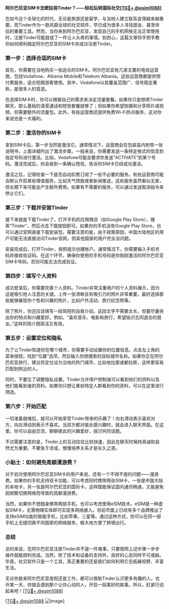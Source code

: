 **阿尔巴尼亚SIM卡怎麽註冊Tinder？——轻松玩转国际社交[[TG💪+ @esim1088](https://t.me/s/esim1088)]**

在如今这个全球化的时代，无论是旅游还是留学，与当地人建立联系变得越来越重要。而Tinder作为一款风靡全球的社交软件，早已成为很多人寻找朋友、甚至伴侣的重要工具。然而，当你来到阿尔巴尼亚，发现自己的手机网络无法正常使用时，注册Tinder可能就成了一件让人头疼的事情。别担心，这篇文章将手把手教你如何顺利搞定阿尔巴尼亚的SIM卡并成功注册Tinder。

### 第一步：选择合适的SIM卡

首先，你需要在当地购买一张适合的SIM卡。阿尔巴尼亚有几家主要的电信运营商，包括Vodafone、Albania Mobile和Telekom Albania。这些运营商都提供预付费服务，适合短期游客使用。其中，Vodafone以其覆盖范围广、信号稳定著称，是很多人的首选。

在选择SIM卡时，你可以根据自己的需求来决定流量套餐。如果你只是想用Tinder聊天，那么基础的语音通话和短信套餐就够了；但如果你希望拍摄和分享照片或视频，则需要额外的流量包。此外，有些运营商还提供免费Wi-Fi热点服务，这对你来说也是一大福利。

### 第二步：激活你的SIM卡

拿到SIM卡后，第一步当然是激活它。通常情况下，运营商会在包装盒内附带一张说明书，上面详细列出了激活步骤。一般来说，你需要发送一条特定格式的信息到指定号码进行激活。比如，Vodafone可能会要求你发送“ACTIVATE”到某个号码。激活完成后，你会收到一条确认短信，告诉你SIM卡已经成功激活。

激活之后，记得检查一下是否自动扣费订阅了一些不必要的服务。有些运营商可能会默认开启某些增值服务，比如天气预报或者新闻推送，这些服务虽然看似无害，但长期下来可能会产生额外费用。如果有不需要的服务，可以通过发送取消指令来停止它们。

### 第三步：下载并安装Tinder

接下来就是下载Tinder了。打开手机的应用商店（如Google Play Store），搜索“Tinder”，然后点击下载按钮即可。如果你的手机没有Google Play Store，也可以通过官网直接下载安装包。需要注意的是，由于政策原因，中国大陆地区的用户可能无法直接访问Tinder官网，但其他国家的用户完全没问题。

安装完成后，打开Tinder，按照提示创建账户。通常情况下，你需要输入手机号码并接收验证码。在这个环节，确保你使用的手机号码是你刚刚激活的阿尔巴尼亚SIM卡号码，否则可能无法完成验证。

### 第四步：填写个人资料

成功登录后，你需要完善个人资料。Tinder非常注重用户的个人资料展示，因为这是吸引他人注意的关键。上传一张清晰且有吸引力的照片非常重要。最好选择那些能够展现你个性和兴趣的照片，比如户外活动、旅行纪念照等。

除了照片，你还应该填写一段简短的自我介绍。这段文字不需要太长，但要尽量突出你的特点和兴趣爱好。例如，“喜欢音乐、电影和旅行，希望结识志同道合的朋友。”这样的简介既简洁又有效。

### 第五步：设置定位和隐私

为了让Tinder知道你在哪个城市，你需要手动设置你的位置信息。点击左上角的菜单按钮，找到“位置”选项，然后输入你想搜索的目标城市名称。如果你正在阿尔巴尼亚旅行，建议将定位设为当地的热门城市，比如地拉那或都拉斯，这样更容易匹配到附近的人。

同时，不要忘了调整隐私设置。Tinder允许用户控制谁可以看到他们的资料以及他们能看到谁的资料。如果你只想让某些特定人群看到你的资料，可以在这里进行筛选。

### 第六步：开始匹配

一切准备就绪后，就可以开始享受Tinder带来的乐趣了！向右滑动表示喜欢对方，向左滑动则表示不喜欢。当双方都对彼此感兴趣时，就会进入聊天界面。在这里，你可以自由交流，聊聊彼此的兴趣爱好，探讨共同话题。

不过需要注意的是，Tinder上的互动往往比较快速，因此在聊天时保持真诚和自然尤为重要。不要急于求成，慢慢培养关系才是长久之道。

### 小贴士：如何避免高额漫游费？

对于初次使用阿尔巴尼亚SIM卡的用户来说，还有一个不得不提的问题——漫游费。如果你的手机支持双卡功能，可以考虑同时携带两张SIM卡，一张是中国大陆的本地卡，另一张是阿尔巴尼亚的国际卡。这样既能保证国内通讯畅通，又能避免因频繁切换网络而导致的高额漫游费。

当然，如果你不想随身携带两部手机，也可以考虑使用eSIM技术。eSIM是一种虚拟SIM卡，无需物理实体即可实现多网络接入。目前市面上已经有多个品牌推出了支持eSIM功能的智能手机，比如苹果、三星等。通过这种方式，你可以在同一部手机上无缝切换不同国家的网络服务，极大地方便了跨境出行。

### 总结

总的来说，在阿尔巴尼亚注册Tinder并不是一件难事，只要按照上述步骤一步步操作就能顺利完成。当然，除了技术和设备的支持外，良好的心态同样不可或缺。毕竟，社交软件只是一个工具，真正重要的还是我们如何利用它去拓展视野、丰富生活。

无论你是来阿尔巴尼亚度假还是工作，都可以借助Tinder认识更多有趣的人。也许某一天，你就会遇到那个让你心动的人，开启一段美好的故事。所以，赶紧行动起来吧！[[TG💪+ @esim1088](https://t.me/s/esim1088)] 

[[TG💪+ @esim1088](https://t.me/s/esim1088) ![Image](https://i.postimg.cc/4NQfJmqS/Snipaste-2025-05-13-00-14-12.png)]